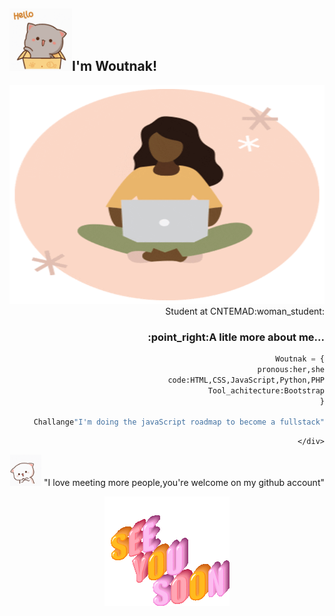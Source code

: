 <h2><img src="/img/hello-cute.gif" height="100px" width="100px">I'm Woutnak! </h2>  
                                
 <div align="right"> <img src="/img/1.gif" height="350px" width="530px></div>

<div align="left">
Student at CNTEMAD:woman_student:

<h3>:point_right:A litle more about me...</h3>

``` python
Woutnak = {
	pronous:her,she
	code:HTML,CSS,JavaScript,Python,PHP
	Tool_achitecture:Bootstrap
}

Challange"I'm doing the javaScript roadmap to become a fullstack"
```
	</div>
<img src="/img/cute-kitty.gif" height="50px" width="50px"> "I love meeting more people,you're welcome on my github account"
                          
 <div align="center">  <img src="/img/see-you-soon.gif"></div>
